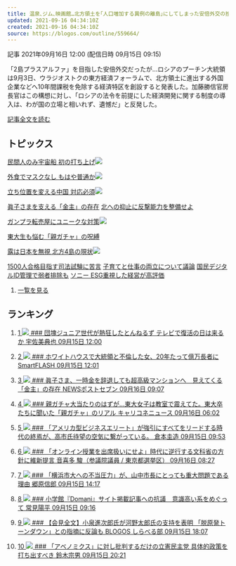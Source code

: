 ```yaml
---
title: 温泉､ジム､映画館…北方領土を｢人口増加する異例の離島｣にしてしまった安倍外交の挫折
updated: 2021-09-16 04:34:10Z
created: 2021-09-16 04:34:10Z
source: https://blogos.com/outline/559664/
---
```


 記事
2021年09月16日 12:00 (配信日時 09月15日 09:15)

「2島プラスアルファ」を目指した安倍外交だったが…ロシアのプーチン大統領は9月3日、ウラジオストクの東方経済フォーラムで、北方領土に進出する外国企業などへ10年間課税を免除する経済特区を創設すると発表した。加藤勝信官房長官はこの構想に対し、「ロシアの法令を前提にした経済開発に関する制度の導入は、わが国の立場と相いれず、遺憾だ」と反発した。

[記事全文を読む](https://blogos.com/article/559664/)

## トピックス

[民間人のみ宇宙船 初の打ち上げ](https://blogos.com/outline/559894/)![](https://static.blogos.com/pc/image/refine/new.png)

[外食でマスクなし もはや普通か](https://blogos.com/outline/559876/)![](https://static.blogos.com/pc/image/refine/new.png)

[立ち位置を変える中国 対応必須](https://blogos.com/outline/559877/)![](https://static.blogos.com/pc/image/refine/new.png)

[眞子さまを支える「金主」の存在](https://blogos.com/outline/559842/)
[北への抑止に反撃能力を整備せよ](https://blogos.com/outline/559871/)

[ガンプラ転売屋にユニークな対策](https://blogos.com/outline/559832/)![](https://static.blogos.com/pc/image/refine/new.png)

[東大生も悩む「親ガチャ」の呪縛](https://blogos.com/outline/559831/)

[露は日本を無視 北方4島の現状](https://blogos.com/outline/559664/)![](https://static.blogos.com/pc/image/refine/new.png)

[1500人合格目指す司法試験に苦言](https://blogos.com/outline/559865/)
[子育てと仕事の両立について議論](https://blogos.com/outline/559856/)
[国民デジタルID管理で弱者排除も](https://blogos.com/outline/559855/)
[ソニー ESG重視した経営が高評価](https://blogos.com/outline/559853/)
1.   [一覧を見る](https://blogos.com/article/pickup_archive/0/)

## ランキング

1.   [   1  ![](https://static.blogos.com/media/member/47672/icon.png?1631764806)    ### 団塊ジュニア世代が熱狂したとんねるず テレビで復活の日は来るか       宇佐美典也    09月15日 12:00](https://blogos.com/article/559575/)

2.   [   2  ![](https://static.blogos.com/media/member/146234/icon.png?1631764806)    ### ホワイトハウスで大統領と不倫した女、20年たって億万長者に       SmartFLASH    09月15日 12:01](https://blogos.com/article/559623/)

3.   [   3  ![](https://static.blogos.com/media/member/141337/icon.png?1631764806)    ### 眞子さま、一時金を辞退しても超高級マンションへ　見えてくる「金主」の存在       NEWSポストセブン    09月16日 09:07](https://blogos.com/article/559842/)

4.   [   4  ![](https://static.blogos.com/media/member/60196/icon.png?1631764806)    ### 親ガチャ大当たりのはずが…東大女子は教室で震えてた。東大卒たちに聞いた「親ガチャ」のリアル       キャリコネニュース    09月16日 06:02](https://blogos.com/article/559831/)

5.   [   5  ![](https://static.blogos.com/media/member/74996/icon.png?1631764806)    ### 「アメリカ型ビジネスエリート」が強引にすべてをリードする時代の終焉が、高市氏待望の空気に繋がっている。       倉本圭造    09月15日 09:53](https://blogos.com/article/559672/)

6.   [   6  ![](https://static.blogos.com/media/member/52579/icon.png?1631764806)    ### 「オンライン授業を出席扱いにせよ」時代に逆行する文科省の方針に維新提言       音喜多 駿（参議院議員 / 東京都選挙区）    09月16日 08:27](https://blogos.com/article/559849/)

7.   [   7  ![](https://static.blogos.com/media/member/19897/icon.png?1631764806)    ### 「横浜市大への不当圧力」が、山中市長にとっても重大問題である理由       郷原信郎    09月15日 14:17](https://blogos.com/article/559745/)

8.   [   8  ![](https://static.blogos.com/media/member/66301/icon.png?1631764806)    ### 小学館『Domani』サイト掲載記事への抗議　意識高い系をめぐって       常見陽平    09月15日 09:16](https://blogos.com/article/559662/)

9.   [   9  ![](https://static.blogos.com/media/member/168291/icon.png?1631764806)    ### 【会見全文】小泉進次郎氏が河野太郎氏の支持を表明 「脱原発トーンダウン」との指摘に反論も       BLOGOS しらべる部    09月15日 18:07](https://blogos.com/article/559787/)

10.   [   10  ![](https://static.blogos.com/media/member/28/icon.png?1631764806)    ### 「アベノミクス」に対し批判するだけの立憲民主党 具体的政策を打ち出すべき       鈴木宗男    09月15日 20:21](https://blogos.com/article/559808/)